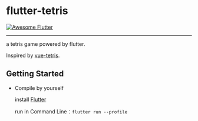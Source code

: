 # flutter-tetris
<a href="https://github.com/Solido/awesome-flutter"><img alt="Awesome Flutter" src="https://img.shields.io/badge/Awesome-Flutter-blue.svg?longCache=true&style=flat-square" /></a>

---

a tetris game powered by flutter.

Inspired by [vue-tetris](https://github.com/Binaryify/vue-tetris).

## Getting Started

* Compile by yourself

  install [Flutter](https://flutter.io/docs/get-started/install)

  run in Command Line：`flutter run --profile`